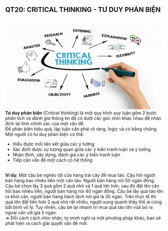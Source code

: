 ## QT20: CRITICAL THINKING - TƯ DUY PHẢN BIỆN

![ctr](https://github.com/KicksxNPQ/CS519.L21.KHTN/blob/master/QT/Images/QT20.1.png)
<b>Tư duy phản biện </b> <em>(Critical thinking)</em> là một quy trình suy luận gồm 2 bước <em>phân tích</em> và <em>đánh giá</em> thông tin đã có dưới các góc nhìn khác nhau để nhận định lại tính chính xác của một vấn đề.
<br>Để phản biện hiệu quả, lập luận cần phải rõ ràng, logic và có bằng chứng.
<br>Một người có tư duy phản biện có thể:
<ul>
<li>Hiểu được mối liên kết giữa các ý tưởng</li>
<li>Xác định được sự tương quan giữa các ý kiến tranh luận và ý tưởng</li>
<li>Nhận định, xây dựng, đánh giá các ý kiến tranh luận</li>
<li>Tiếp cận vấn đề một cách có hệ thống</li>
</ul>
<br><b>Ví dụ</b>: Một cậu bé nghèo tới cửa hàng trái cây để mua táo. Cậu hỏi người bán hàng bao nhiêu tiền một cân táo. Người bán hàng nói 50 ngàn đồng. Cậu bé chọn lấy 3 quả gồm 2 quả nhỏ và 1 quả lớn hơn, sau đó đặt lên cân hỏi bao nhiêu tiền, người bán hàng nói 40 ngàn đồng. Cậu bé lấy quả táo lớn ra khỏi cân, người bán hàng hách dịch nói giá là 35 ngàn. Trên thực tế thì quả lớn đắt tiền hơn 2 quả nhỏ rất nhiều, người xung quanh thấy thế ai cũng bất bình vô lý. Tuy nhiên, cậu bé lại nhanh trí mua quả táo lớn vừa bỏ ra ngoài cân với giá 5 ngàn.
<br>=> Đổi cách cách nhìn nhận, tự mình nghĩ ra một phương pháp khác, bạn sẽ phát hiện ra cách giải quyết vấn đề mới.
